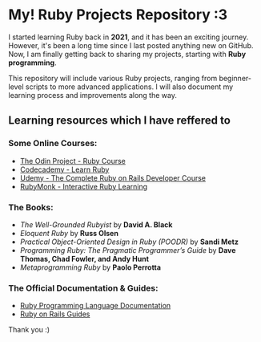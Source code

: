 # My! Ruby Projects Repository :3

I started learning Ruby back in **2021**, and it has been an exciting journey. However, it's been a long time since I last posted anything new on GitHub. Now, I am finally getting back to sharing my projects, starting with **Ruby programming**.

This repository will include various Ruby projects, ranging from beginner-level scripts to more advanced applications. I will also document my learning process and improvements along the way.

## Learning resources which I have reffered to

### Some Online Courses:
- [The Odin Project - Ruby Course](https://www.theodinproject.com/paths/full-stack-ruby-on-rails)
- [Codecademy - Learn Ruby](https://www.codecademy.com/learn/learn-ruby)
- [Udemy - The Complete Ruby on Rails Developer Course](https://www.udemy.com/course/the-complete-ruby-on-rails-developer-course/)
- [RubyMonk - Interactive Ruby Learning](https://rubymonk.com/)

### The Books:
- *The Well-Grounded Rubyist* by **David A. Black**
- *Eloquent Ruby* by **Russ Olsen**
- *Practical Object-Oriented Design in Ruby (POODR)* by **Sandi Metz**
- *Programming Ruby: The Pragmatic Programmer’s Guide* by **Dave Thomas, Chad Fowler, and Andy Hunt**
- *Metaprogramming Ruby* by **Paolo Perrotta**

### The Official Documentation & Guides:
- [Ruby Programming Language Documentation](https://www.ruby-lang.org/en/documentation/)
- [Ruby on Rails Guides](https://guides.rubyonrails.org/)

Thank you :)
